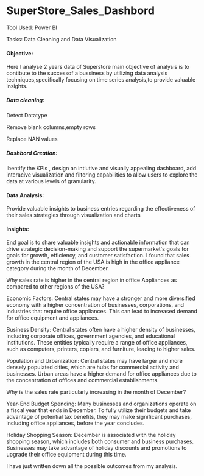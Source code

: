 # SuperStore_Sales_Dashbord
Tool Used: Power BI

Tasks: Data Cleaning and Data Visualization

#### Objective:
Here I analyse 2 years data of Superstore main objective of analysis is to contibute to the successof a bussiness by utilizing data analysis techniques,specifically focusing on time series analysis,to provide valuable insights.

##### Data cleaning:
Detect Datatype

Remove blank columns,empty rows

Replace NAN values

##### Dashbord Creation:
Ibentify the KPIs , design an intiutive and visually appealing dashboard, add interacive visualization and filtering capabilities to allow users to explore the data at various levels of  granularity.

#### Data Analysis:
Provide valuable insights to business entries regarding the effectiveness of their sales strategies through visualization and charts

#### Insights:
End goal is to share valuable insights and actionable information that can drive strategic decision-making and support the  supermarket's goals for goals for growth, efficiency, and customer satisfaction.
I found that sales growth in the central region of the USA is high in the office appliance category during the month of December.


Why sales rate is higher in the central region  in office Appliances as compared to other regions of the USA?

Economic Factors: Central states may have a stronger and more diversified economy with a higher concentration of businesses, corporations, and industries that require office appliances. This can lead to increased demand for office equipment and appliances.

Business Density: Central states often have a higher density of businesses, including corporate offices, government agencies, and educational institutions. These entities typically require a range of office appliances, such as computers, printers, copiers, and furniture, leading to higher sales.

Population and Urbanization: Central states may have larger and more densely populated cities, which are hubs for commercial activity and businesses. Urban areas have a higher demand for office appliances due to the concentration of offices and commercial establishments.

Why is the sales rate particularly increasing in the month of December?

Year-End Budget Spending: Many businesses and organizations operate on a fiscal year that ends in December. To fully utilize their budgets and take advantage of potential tax benefits, they may make significant purchases, including office appliances, before the year concludes.

Holiday Shopping Season: December is associated with the holiday shopping season, which includes both consumer and business purchases. Businesses may take advantage of holiday discounts and promotions to upgrade their office equipment during this time.



I have just written down all the possible outcomes from my analysis.









